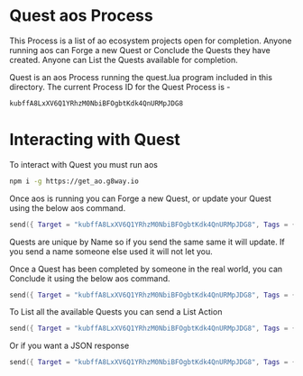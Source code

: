# Quest aos Process

This Process is a list of ao ecosystem projects open for completion. Anyone running aos can Forge a new Quest or Conclude the Quests they have created. Anyone can List the Quests available for completion.

Quest is an aos Process running the quest.lua program included in this directory. The current Process ID for the Quest Process is - 

```sh
kubffA8LxXV6Q1YRhzM0NbiBFOgbtKdk4QnURMpJDG8
```

# Interacting with Quest

To interact with Quest you must run aos

```sh
npm i -g https://get_ao.g8way.io
```

Once aos is running you can Forge a new Quest, or update your Quest using the below aos command.

```lua
send({ Target = "kubffA8LxXV6Q1YRhzM0NbiBFOgbtKdk4QnURMpJDG8", Tags = { Action = "Forge", Description = "Custom description", Url = "Your Url (not required)", Points = "500", Name = "Custom Quest Name"}})
```

Quests are unique by Name so if you send the same same it will update. If you send a name someone else used it will not let you.

Once a Quest has been completed by someone in the real world, you can Conclude it using the below aos command.

```lua
send({ Target = "kubffA8LxXV6Q1YRhzM0NbiBFOgbtKdk4QnURMpJDG8", Tags = { Action = "Conclude", Name = "Custom Quest Name"}})
```

To List all the available Quests you can send a List Action

```lua
send({ Target = "kubffA8LxXV6Q1YRhzM0NbiBFOgbtKdk4QnURMpJDG8", Tags = { Action = "List" }})
```

Or if you want a JSON response

```lua
send({ Target = "kubffA8LxXV6Q1YRhzM0NbiBFOgbtKdk4QnURMpJDG8", Tags = { Action = "List", Format = "json" }})
```